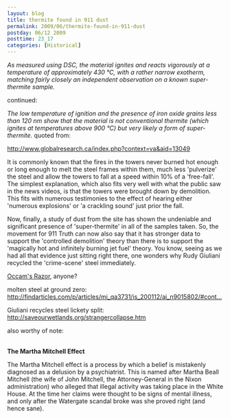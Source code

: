```yaml
---
layout: blog
title: thermite found in 911 dust
permalink: 2009/06/thermite-found-in-911-dust
postday: 06/12 2009
posttime: 23_17
categories: [Historical]
---
```


<p><i>As measured using DSC, the material ignites and reacts vigorously at a temperature of approximately 430 °C, with a rather narrow exotherm, matching fairly closely an independent observation on a known super-thermite sample.</i></p>
<p>continued:</p>
<p><i>The low temperature of ignition and the presence of iron oxide grains less than 120 nm show that the material is not conventional  thermite (which ignites at temperatures above 900 °C) but very likely a form of super-thermite.</i> quoted from:</p>
<p><a href="http://www.globalresearch.ca/index.php?context=va&amp;aid=13049" title="http://www.globalresearch.ca/index.php?context=va&amp;aid=13049">http://www.globalresearch.ca/index.php?context=va&amp;aid=13049</a></p>
<p>It is commonly known that the fires in the towers never burned hot enough or long enough to melt the steel frames within them, much less 'pulverize' the steel and allow the towers to fall at a speed within 10% of a 'free-fall'. The simplest explanation, which also fits very well with what the public saw in the news videos, is that the towers were brought down by demolition. This fits with numerous testimonies to the effect of hearing either 'numerous explosions' or 'a crackling sound' just prior the fall.</p>
<p>Now, finally, a study of dust from the site has shown the undeniable and significant presence of 'super-thermite' in all of the samples taken. So, the movement for 911 Truth can now also say that it has stronger data to support the 'controlled demolition' theory than there is to support the 'magically hot and infinitely burning jet fuel' theory. You know, seeing as we had all that evidence just sitting right there, one wonders why Rudy Giuliani recycled the 'crime-scene' steel immediately.</p>
<p><a href="http://en.wikipedia.org/wiki/Occam%27s_Razor">Occam's Razor</a>, anyone?</p>
<p>molten steel at ground zero: <a href="http://findarticles.com/p/articles/mi_qa3731/is_200112/ai_n9015802/#continue" title="http://findarticles.com/p/articles/mi_qa3731/is_200112/ai_n9015802/#continue">http://findarticles.com/p/articles/mi_qa3731/is_200112/ai_n9015802/#cont...</a></p>
<p>Giuliani recycles steel lickety split: <a href="http://saveourwetlands.org/strangercollapse.htm" title="http://saveourwetlands.org/strangercollapse.htm">http://saveourwetlands.org/strangercollapse.htm</a></p>
<p>also worthy of note:</p>
<p><strong><br />
The Martha Mitchell Effect</strong></p>
<p>The Martha Mitchell effect is a process by which a belief is mistakenly diagnosed as a delusion by a psychiatrist. This is named after Martha Beall Mitchell (the wife of John Mitchell, the Attorney-General in the Nixon administration) who alleged that illegal activity was taking place in the White House. At the time her claims were thought to be signs of mental illness, and only after the Watergate scandal broke was she proved right (and hence sane).</p>
